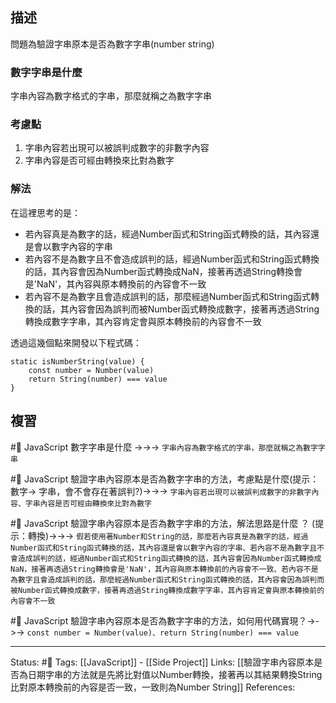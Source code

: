 


## 描述

問題為驗證字串原本是否為數字字串(number string)

### 數字字串是什麼
字串內容為數字格式的字串，那麼就稱之為數字字串

### 考慮點
1. 字串內容若出現可以被誤判成數字的非數字內容
2. 字串內容是否可經由轉換來比對為數字

### 解法
在這裡思考的是：
- 若內容真是為數字的話，經過Number函式和String函式轉換的話，其內容還是會以數字內容的字串
- 若內容不是為數字且不會造成誤判的話，經過Number函式和String函式轉換的話，其內容會因為Number函式轉換成NaN，接著再透過String轉換會是'NaN'，其內容與原本轉換前的內容會不一致
- 若內容不是為數字且會造成誤判的話，那麼經過Number函式和String函式轉換的話，其內容會因為誤判而被Number函式轉換成數字，接著再透過String轉換成數字字串，其內容肯定會與原本轉換前的內容會不一致

透過這幾個點來開發以下程式碼：
```
static isNumberString(value) {
	const number = Number(value)
	return String(number) === value
}
```


## 複習
#🧠 JavaScript 數字字串是什麼 ->->-> `字串內容為數字格式的字串，那麼就稱之為數字字串`
<!--SR:!2022-06-24,10,250-->

#🧠 JavaScript  驗證字串內容原本是否為數字字串的方法，考慮點是什麼(提示：數字-> 字串，會不會存在著誤判?)->->-> `字串內容若出現可以被誤判成數字的非數字內容、字串內容是否可經由轉換來比對為數字`
<!--SR:!2022-06-22,8,250-->

#🧠 JavaScript  驗證字串內容原本是否為數字字串的方法，解法思路是什麼 ？ (提示：轉換)->->-> `假若使用著Number和String的話，那麼若內容真是為數字的話，經過Number函式和String函式轉換的話，其內容還是會以數字內容的字串、若內容不是為數字且不會造成誤判的話，經過Number函式和String函式轉換的話，其內容會因為Number函式轉換成NaN，接著再透過String轉換會是'NaN'，其內容與原本轉換前的內容會不一致、若內容不是為數字且會造成誤判的話，那麼經過Number函式和String函式轉換的話，其內容會因為誤判而被Number函式轉換成數字，接著再透過String轉換成數字字串，其內容肯定會與原本轉換前的內容會不一致`
<!--SR:!2022-06-24,10,250-->

#🧠 JavaScript  驗證字串內容原本是否為數字字串的方法，如何用代碼實現？->->-> `const number = Number(value)、return String(number) === value`
<!--SR:!2022-06-21,7,250-->

---
Status: #🌱 
Tags:
[[JavaScript]] - [[Side Project]]
Links:
[[驗證字串內容原本是否為日期字串的方法就是先將比對值以Number轉換，接著再以其結果轉換String比對原本轉換前的內容是否一致，一致則為Number String]]
References: